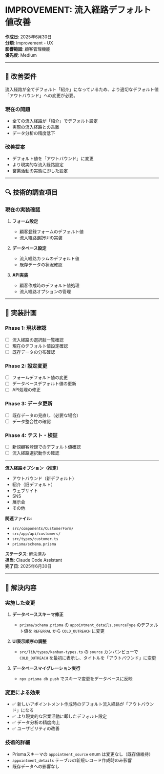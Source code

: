 # IMPROVEMENT: 流入経路デフォルト値改善

**作成日**: 2025年6月30日  
**分類**: Improvement - UX  
**影響範囲**: 顧客管理機能  
**優先度**: Medium  

---

## 🎯 改善要件

流入経路が全てデフォルト「紹介」になっているため、より適切なデフォルト値「アウトバウンド」への変更が必要。

### **現在の問題**
- 全ての流入経路が「紹介」でデフォルト設定
- 実際の流入経路との乖離
- データ分析の精度低下

### **改善提案**
- デフォルト値を「アウトバウンド」に変更
- より現実的な流入経路設定
- 営業活動の実態に即した設定

---

## 🔍 技術的調査項目

### **現在の実装確認**
1. **フォーム設定**
   - 顧客登録フォームのデフォルト値
   - 流入経路選択UIの実装

2. **データベース設定**
   - 流入経路カラムのデフォルト値
   - 既存データの状況確認

3. **API実装**
   - 顧客作成時のデフォルト値処理
   - 流入経路オプションの管理

---

## 🎯 実装計画

### **Phase 1: 現状確認**
- [ ] 流入経路の選択肢一覧確認
- [ ] 現在のデフォルト値設定確認
- [ ] 既存データの分布確認

### **Phase 2: 設定変更**
- [ ] フォームデフォルト値の変更
- [ ] データベースデフォルト値の更新
- [ ] API処理の修正

### **Phase 3: データ更新**
- [ ] 既存データの見直し（必要な場合）
- [ ] データ整合性の確認

### **Phase 4: テスト・検証**
- [ ] 新規顧客登録でのデフォルト値確認
- [ ] 流入経路選択動作の確認

---

**流入経路オプション（推定）**
- アウトバウンド（新デフォルト）
- 紹介（旧デフォルト）
- ウェブサイト
- SNS
- 展示会
- その他

**関連ファイル**: 
- `src/components/CustomerForm/`
- `src/app/api/customers/`
- `src/types/customer.ts`
- `prisma/schema.prisma`

**ステータス**: 解決済み  
**担当**: Claude Code Assistant  
**完了日**: 2025年6月30日

---

## 🎯 解決内容

### **実施した変更**
1. **データベーススキーマ修正**
   - `prisma/schema.prisma` の `appointment_details.sourceType` のデフォルト値を `REFERRAL` から `COLD_OUTREACH` に変更

2. **UI表示順序の調整**
   - `src/lib/types/kanban-types.ts` の `source` カンバンビューで `COLD_OUTREACH` を最初に表示し、タイトルを「アウトバウンド」に変更

3. **データベースマイグレーション実行**
   - `npx prisma db push` でスキーマ変更をデータベースに反映

### **変更による効果**
- ✅ 新しいアポイントメント作成時のデフォルト流入経路が「アウトバウンド」になる
- ✅ より現実的な営業活動に即したデフォルト設定
- ✅ データ分析の精度向上
- ✅ ユーザビリティの改善

### **技術的詳細**
- Prismaスキーマの `appointment_source` enum は変更なし（既存値維持）
- `appointment_details` テーブルの新規レコード作成時のみ影響
- 既存データへの影響なし